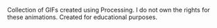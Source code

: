 Collection of GIFs created using Processing.
I do not own the rights for these animations.
Created for educational purposes.
